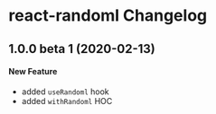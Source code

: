 # react-randoml Changelog

## 1.0.0 beta 1 (2020-02-13)
#### New Feature
- added `useRandoml` hook
- added `withRandoml` HOC

